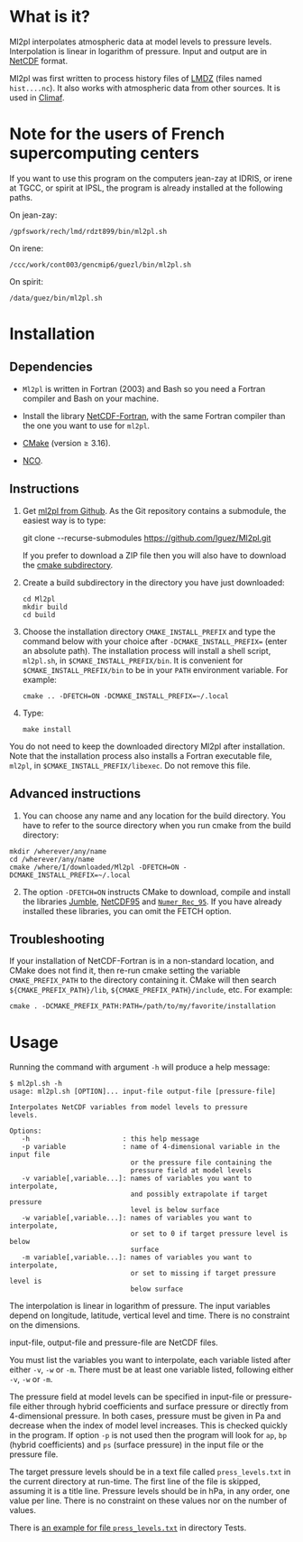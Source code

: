 # What is it?

Ml2pl interpolates atmospheric data at model levels to pressure
levels. Interpolation is linear in logarithm of pressure. Input and
output are in [NetCDF](https://www.unidata.ucar.edu/software/netcdf)
format.

Ml2pl was first written to process history files of
[LMDZ](https://lmdz.lmd.jussieu.fr/) (files named `hist....nc`). It
also works with atmospheric data from other sources. It is used in
[Climaf](https://climaf.readthedocs.io/en/latest/index.html).

# Note for the users of French supercomputing centers

If you want to use this program on the computers jean-zay at IDRIS, or
irene at TGCC, or spirit at IPSL, the program is already installed at
the following paths.

On jean-zay:

    /gpfswork/rech/lmd/rdzt899/bin/ml2pl.sh

On irene:

    /ccc/work/cont003/gencmip6/guezl/bin/ml2pl.sh

On spirit:

    /data/guez/bin/ml2pl.sh

# Installation

## Dependencies

- `Ml2pl` is written in Fortran (2003) and Bash so you need a Fortran
compiler and Bash on your machine.

- Install the library
[NetCDF-Fortran](https://www.unidata.ucar.edu/downloads/netcdf/index.jsp),
with the same Fortran compiler than the one you want to use for
`ml2pl`.

- [CMake](https://cmake.org/download) (version ≥ 3.16).
- [NCO](https://nco.sourceforge.net).

## Instructions

1.  Get [ml2pl from Github](https://github.com/lguez/Ml2pl). As
    the Git repository contains a submodule, the easiest way is to
    type:

	git clone --recurse-submodules https://github.com/lguez/Ml2pl.git

    If you prefer to download a ZIP file then you will also have to
    download the [cmake subdirectory](https://github.com/lguez/cmake).

2.  Create a build subdirectory in the directory you have just downloaded:

        cd Ml2pl
        mkdir build
        cd build

3.  Choose the installation directory `CMAKE_INSTALL_PREFIX` and type
    the command below with your choice after `-DCMAKE_INSTALL_PREFIX=`
    (enter an absolute path). The installation process will install a
    shell script, `ml2pl.sh`, in `$CMAKE_INSTALL_PREFIX/bin`. It is
    convenient for `$CMAKE_INSTALL_PREFIX/bin` to be in your `PATH`
    environment variable. For example:

        cmake .. -DFETCH=ON -DCMAKE_INSTALL_PREFIX=~/.local

4.  Type:

        make install

You do not need to keep the downloaded directory Ml2pl after
installation. Note that the installation process also installs a
Fortran executable file, `ml2pl`, in
`$CMAKE_INSTALL_PREFIX/libexec`. Do not remove this file.

## Advanced instructions

1. You can choose any name and any location for the build directory. You
have to refer to the source directory when you run cmake from the
build directory:

```
mkdir /wherever/any/name
cd /wherever/any/name
cmake /where/I/downloaded/Ml2pl -DFETCH=ON -DCMAKE_INSTALL_PREFIX=~/.local
```

2. The option `-DFETCH=ON` instructs CMake to download, compile and
   install the libraries
   [Jumble](https://web.lmd.jussieu.fr/~lguez/Jumble_site/index.html),
   [NetCDF95](https://lguez.github.io/NetCDF95) and
   [`Numer_Rec_95`](https://gitlab.in2p3.fr/guez/Numer_Rec_95). If you
   have already installed these libraries, you can omit the FETCH
   option.

## Troubleshooting

If your installation of NetCDF-Fortran is in a non-standard
location, and CMake does not find it, then re-run cmake setting the
variable `CMAKE_PREFIX_PATH` to the directory containing it. CMake
will then search `${CMAKE_PREFIX_PATH}/lib`,
`${CMAKE_PREFIX_PATH}/include`, etc. For example:

	cmake . -DCMAKE_PREFIX_PATH:PATH=/path/to/my/favorite/installation

# Usage

Running the command with argument `-h` will produce a help message:

    $ ml2pl.sh -h
    usage: ml2pl.sh [OPTION]... input-file output-file [pressure-file]

    Interpolates NetCDF variables from model levels to pressure
    levels.

    Options:
       -h                       : this help message
       -p variable              : name of 4-dimensional variable in the input file
                                  or the pressure file containing the
                                  pressure field at model levels
       -v variable[,variable...]: names of variables you want to interpolate,
                                  and possibly extrapolate if target pressure
                                  level is below surface
       -w variable[,variable...]: names of variables you want to interpolate,
                                  or set to 0 if target pressure level is below
                                  surface
       -m variable[,variable...]: names of variables you want to interpolate,
                                  or set to missing if target pressure level is
                                  below surface

The interpolation is linear in logarithm of pressure. The input
variables depend on longitude, latitude, vertical level and
time. There is no constraint on the dimensions.

input-file, output-file and pressure-file are NetCDF files.

You must list the variables you want to interpolate, each variable
listed after either `-v`, `-w` or `-m`. There must be at least one variable
listed, following either `-v`, `-w` or `-m`.

The pressure field at model levels can be specified in input-file or
pressure-file either through hybrid coefficients and surface pressure
or directly from 4-dimensional pressure. In both cases, pressure must
be given in Pa and decrease when the index of model level
increases. This is checked quickly in the program. If option `-p` is not
used then the program will look for `ap`, `bp` (hybrid coefficients)
and `ps` (surface pressure) in the input file or the pressure file.

The target pressure levels should be in a text file called
`press_levels.txt` in the current directory at run-time. The first
line of the file is skipped, assuming it is a title line. Pressure
levels should be in hPa, in any order, one value per line. There is no
constraint on these values nor on the number of values.

There is [an example for file
`press_levels.txt`](Tests/press_levels.txt) in directory Tests.
